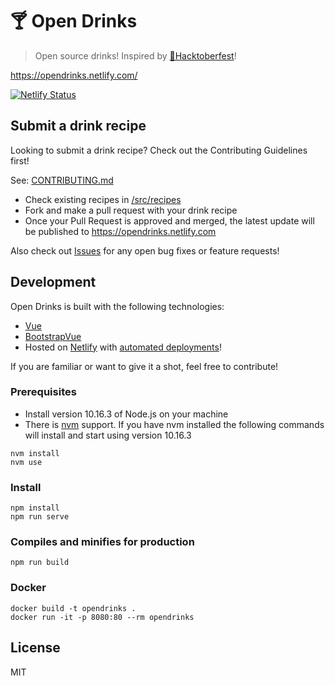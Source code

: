 # 🍸 Open Drinks

> Open source drinks! Inspired by [🎃Hacktoberfest](https://hacktoberfest.digitalocean.com/)!

https://opendrinks.netlify.com/

[![Netlify Status](https://api.netlify.com/api/v1/badges/942bef4f-2873-4e49-91c6-c92373a4473e/deploy-status)](https://opendrinks.netlify.com)

## Submit a drink recipe

Looking to submit a drink recipe? Check out the Contributing Guidelines first!

See: [CONTRIBUTING.md](CONTRIBUTING.md)

- Check existing recipes in [/src/recipes](/src/recipes)
- Fork and make a pull request with your drink recipe
- Once your Pull Request is approved and merged, the latest update will be published to https://opendrinks.netlify.com

Also check out [Issues](https://github.com/alfg/opendrinks/issues) for any open bug fixes or feature requests!

## Development

Open Drinks is built with the following technologies:

- [Vue](https://vuejs.org/)
- [BootstrapVue](https://bootstrap-vue.js.org/)
- Hosted on [Netlify](https://www.netlify.com/) with [automated deployments](https://www.netlify.com/docs/continuous-deployment/)!

If you are familiar or want to give it a shot, feel free to contribute!

### Prerequisites

- Install version 10.16.3 of Node.js on your machine
- There is [nvm](https://github.com/nvm-sh/nvm) support. If you have nvm installed the following commands will install and start using version 10.16.3

```
nvm install
nvm use
```

### Install

```
npm install
npm run serve
```

### Compiles and minifies for production

```
npm run build
```

### Docker

```
docker build -t opendrinks .
docker run -it -p 8080:80 --rm opendrinks
```

## License

MIT
